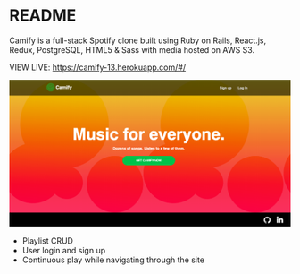 # README

Camify is a full-stack Spotify clone built using Ruby on Rails, React.js, Redux, PostgreSQL, HTML5 & Sass with media hosted on AWS S3.

VIEW LIVE: https://camify-13.herokuapp.com/#/

![](./app/assets/images/Camify_splash.png)

* Playlist CRUD
* User login and sign up
* Continuous play while navigating through the site


